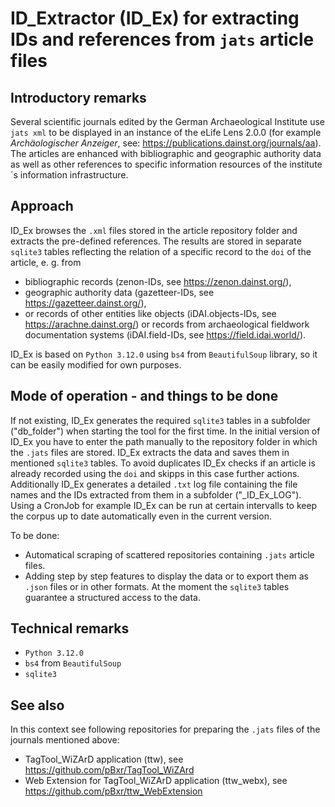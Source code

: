 # ID_Extractor (ID_Ex) for extracting IDs and references from `jats` article files

## Introductory remarks
Several scientific journals edited by the German Archaeological Institute use `jats xml` to be displayed in an instance of the eLife Lens 2.0.0 (for example _Archäologischer Anzeiger_, see: https://publications.dainst.org/journals/aa). 
The articles are enhanced with bibliographic and geographic authority data as well as other references to specific information resources of the institute´s information infrastructure.

## Approach
ID_Ex browses the `.xml` files stored in the article repository folder and extracts the pre-defined references. The results are stored in separate `sqlite3` tables reflecting the relation of a specific record to the `doi` of the article, e. g. from
- bibliographic records (zenon-IDs, see https://zenon.dainst.org/), 
- geographic authority data (gazetteer-IDs, see https://gazetteer.dainst.org/),
- or records of other entities like objects (iDAI.objects-IDs, see https://arachne.dainst.org/) or records from archaeological fieldwork documentation systems (iDAI.field-IDs, see https://field.idai.world/).

ID_Ex is based on `Python 3.12.0` using `bs4` from `BeautifulSoup` library, so it can be easily modified for own purposes.

## Mode of operation - and things to be done
If not existing, ID_Ex generates the required `sqlite3` tables in a subfolder ("db_folder") when starting the tool for the first time. In the initial version of ID_Ex you have to enter the path manually to the repository folder in which the `.jats` files are stored. ID_Ex extracts the data and saves them in mentioned `sqlite3` tables. 
To avoid duplicates ID_Ex checks if an article is already recorded using the `doi` and skipps in this case further actions. 
Additionally ID_Ex generates a detailed `.txt` log file containing the file names and the IDs extracted from them in a subfolder ("_ID_Ex_LOG").
Using a CronJob for example ID_Ex can be run at certain intervalls to keep the corpus up to date automatically even in the current version.

To be done:
- Automatical scraping of scattered repositories containing `.jats` article files.
- Adding step by step features to display the data or to export them as `.json` files or in other formats. 
At the moment the `sqlite3` tables guarantee a structured access to the data.

## Technical remarks 
- `Python 3.12.0`
- `bs4` from `BeautifulSoup`
- `sqlite3`

## See also
In this context see following repositories for preparing the `.jats` files of the journals mentioned above:
- TagTool_WiZArD application (ttw), see https://github.com/pBxr/TagTool_WiZArd
- Web Extension for TagTool_WiZArD application (ttw_webx), see https://github.com/pBxr/ttw_WebExtension
